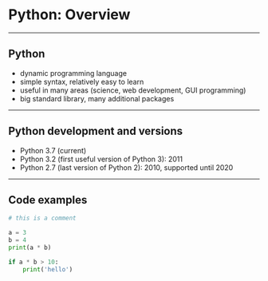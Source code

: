 # Python: Overview

---

## Python

- dynamic programming language
- simple syntax, relatively easy to learn
- useful in many areas (science, web development, GUI programming)
- big standard library, many additional packages

---

## Python development and versions

- Python 3.7 (current)
- Python 3.2 (first useful version of Python 3): 2011
- Python 2.7 (last version of Python 2): 2010, supported until 2020

---

## Code examples

```py
# this is a comment

a = 3
b = 4
print(a * b)

if a * b > 10:
    print('hello')
```
